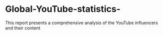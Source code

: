 # Global-YouTube-statistics-
This report presents a comprehensive analysis of the YouTube influencers and their content
